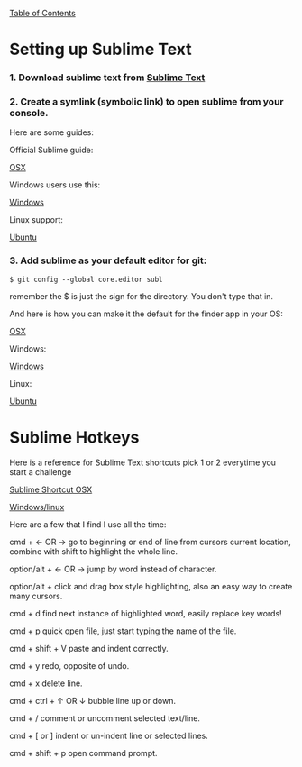 [Table of Contents](readme.md)

# Setting up Sublime Text 

### 1. Download sublime text from [Sublime Text](http://www.sublimetext.com/)

### 2. Create a symlink (symbolic link) to open sublime from your console.

Here are some guides:

Official Sublime guide:

[OSX](https://www.sublimetext.com/docs/2/osx_command_line.html)

Windows users use this:

[Windows](http://stackoverflow.com/questions/9440639/sublime-text-from-command-line-win7)

Linux support:

[Ubuntu](http://askubuntu.com/questions/172698/how-do-i-install-sublime-text-2/227617#227617)

### 3. Add sublime as your default editor for git:

```$ git config --global core.editor subl```

remember the $ is just the sign for the directory. You don't type that in.

And here is how you can make it the default for the finder app in your OS:

[OSX](http://www.youtube.com/watch?v=iMpYa5WZUTg)

Windows:

[Windows](http://stackoverflow.com/questions/9450895/sublime-as-default-editor)

Linux: 

[Ubuntu](http://askubuntu.com/questions/396938/how-do-i-make-sublime-text-3-the-default-text-editor)


# Sublime Hotkeys

Here is a reference for Sublime Text shortcuts pick 1 or 2 everytime you start a challenge 

[Sublime Shortcut OSX](http://sublime-text-unofficial-documentation.readthedocs.org/en/latest/reference/keyboard_shortcuts_osx.html)

[Windows/linux](http://sublime-text-unofficial-documentation.readthedocs.org/en/latest/reference/keyboard_shortcuts_win.html)

Here are a few that I find I use all the time:

cmd + &#8592; OR &#8594;  go to beginning or end of line from cursors current location, combine with shift to highlight the whole line.

option/alt + &#8592; OR &#8594; jump by word instead of character.

option/alt + click and drag  box style highlighting, also an easy way to create many cursors.

cmd + d find next instance of highlighted word, easily replace key words!

cmd + p quick open file, just start typing the name of the file. 

cmd + shift + V paste and indent correctly. 

cmd + y redo, opposite of undo.

cmd + x delete line.

cmd + ctrl + &#8593; OR &#8595; bubble line up or down.

cmd + / comment or uncomment selected text/line.

cmd + [ or ] indent or un-indent line or selected lines.

cmd + shift + p open command prompt. 












